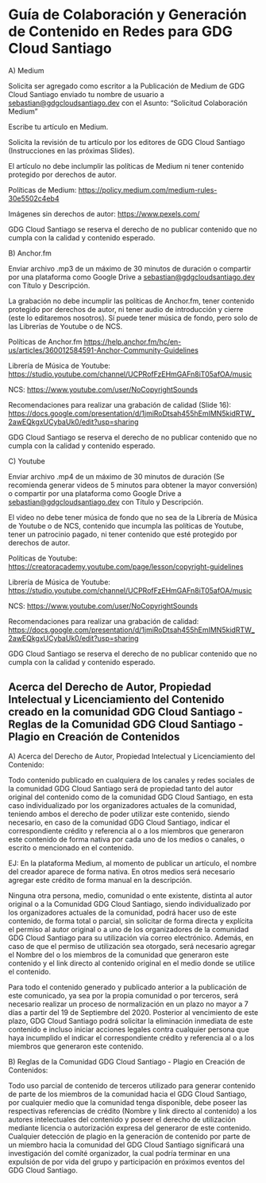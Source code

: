 # Guía de Colaboración y Generación de Contenido en Redes para GDG Cloud Santiago

A) Medium

Solicita ser agregado como escritor a la Publicación de Medium de GDG Cloud Santiago enviado tu nombre de usuario a sebastian@gdgcloudsantiago.dev con el Asunto: “Solicitud Colaboración Medium”

Escribe tu artículo en Medium.

Solicita la revisión de tu artículo por los editores de GDG Cloud Santiago (Instrucciones en las próximas Slides).

El artículo no debe inclumplir las políticas de Medium ni tener contenido protegido por derechos de autor.

Políticas de Medium: https://policy.medium.com/medium-rules-30e5502c4eb4

Imágenes sin derechos de autor: https://www.pexels.com/

GDG Cloud Santiago se reserva el derecho de no publicar contenido que no cumpla con la calidad y contenido esperado.


B) Anchor.fm

Enviar archivo .mp3 de un máximo de 30 minutos de duración o compartir por una plataforma como Google Drive a sebastian@gdgcloudsantiago.dev con Título y Descripción.

La grabación no debe incumplir las políticas de Anchor.fm, tener contenido protegido por derechos de autor, ni tener audio de introducción y cierre (este lo editaremos nosotros). Sí puede tener música de fondo, pero solo de las Librerías de Youtube o de NCS.

Políticas de Anchor.fm https://help.anchor.fm/hc/en-us/articles/360012584591-Anchor-Community-Guidelines

Librería de Música de Youtube: https://studio.youtube.com/channel/UCPRofFzEHmGAFn8iT05afOA/music

NCS: https://www.youtube.com/user/NoCopyrightSounds

Recomendaciones para realizar una grabación de calidad (Slide 16): https://docs.google.com/presentation/d/1jmiRoDtsah455hEmIMN5kidRTW_2awEQkgxUCybaUk0/edit?usp=sharing

GDG Cloud Santiago se reserva el derecho de no publicar contenido que no cumpla con la calidad y contenido esperado.


C) Youtube

Enviar archivo .mp4 de un máximo de 30 minutos de duración (Se recomienda generar videos de 5 minutos para obtener la mayor conversión) o compartir por una plataforma como Google Drive a sebastian@gdgcloudsantiago.dev con Título y Descripción.

El video no debe tener música de fondo que no sea de la Librería de Música de Youtube o de NCS, contenido que incumpla las políticas de Youtube, tener un patrocinio pagado, ni tener contenido que esté protegido por derechos de autor.

Políticas de Youtube: https://creatoracademy.youtube.com/page/lesson/copyright-guidelines

Librería de Música de Youtube: https://studio.youtube.com/channel/UCPRofFzEHmGAFn8iT05afOA/music

NCS: https://www.youtube.com/user/NoCopyrightSounds

Recomendaciones para realizar una grabación de calidad: https://docs.google.com/presentation/d/1jmiRoDtsah455hEmIMN5kidRTW_2awEQkgxUCybaUk0/edit?usp=sharing

GDG Cloud Santiago se reserva el derecho de no publicar contenido que no cumpla con la calidad y contenido esperado.

## Acerca del Derecho de Autor, Propiedad Intelectual y Licenciamiento del Contenido creado en la comunidad GDG Cloud Santiago - Reglas de la Comunidad GDG Cloud Santiago - Plagio en Creación de Contenidos

A) Acerca del Derecho de Autor, Propiedad Intelectual y Licenciamiento del Contenido:

Todo contenido publicado en cualquiera de los canales y redes sociales de la comunidad GDG Cloud Santiago será de propiedad tanto del autor original del contenido como de la comunidad GDG Cloud Santiago, en esta caso individualizado por los organizadores actuales de la comunidad, teniendo ambos el derecho de poder utilizar este contenido, siendo necesario, en caso de la comunidad GDG Cloud Santiago, indicar el correspondiente crédito y referencia al o a los miembros que generaron este contenido de forma nativa por cada uno de los medios o canales, o escrito o mencionado en el contenido.

EJ: En la plataforma Medium, al momento de publicar un artículo, el nombre del creador aparece de forma nativa. En otros medios será necesario agregar este crédito de forma manual en la descripción.

Ninguna otra persona, medio, comunidad o ente existente, distinta al autor original o a la Comunidad GDG Cloud Santiago, siendo individualizado por los organizadores actuales de la comunidad, podrá hacer uso de este contenido, de forma total o parcial, sin solicitar de forma directa y explícita el permiso al autor original o a uno de los organizadores de la comunidad GDG Cloud Santiago para su utilización vía correo electrónico. Además, en caso de que el permiso de utilización sea otorgado, será necesario agregar el Nombre del o los miembros de la comunidad que generaron este contenido y el link directo al contenido original en el medio donde se utilice el contenido.

Para todo el contenido generado y publicado anterior a la publicación de este comunicado, ya sea por la propia comunidad o por terceros, será necesario realizar un proceso de normalización en un plazo no mayor a 7 días a partir del 19 de Septiembre del 2020. Posterior al vencimiento de este plazo, GDG Cloud Santiago podrá solicitar la eliminación inmediata de este contenido e incluso iniciar acciones legales contra cualquier persona que haya incumplido el indicar el correspondiente crédito y referencia al o a los miembros que generaron este contenido.

B) Reglas de la Comunidad GDG Cloud Santiago - Plagio en Creación de Contenidos:

Todo uso parcial de contenido de terceros utilizado para generar contenido de parte de los miembros de la comunidad hacia el GDG Cloud Santiago, por cualquier medio que la comunidad tenga disponible, debe poseer las respectivas referencias de crédito (Nombre y link directo al contenido) a los autores intelectuales del contenido y poseer el derecho de utilización mediante licencia o autorización expresa del generaror de este contenido. Cualquier detección de plagio en la generación de contenido por parte de un miembro hacia la comunidad del GDG Cloud Santiago significará una investigación del comíté organizador, la cual podría terminar en una expulsión de por vida del grupo y participación en próximos eventos del GDG Cloud Santiago.
